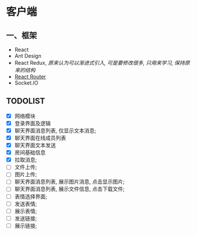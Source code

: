 # 客户端

## 一、框架

-   React
-   Ant Design
-   React Redux, *原来认为可以渐进式引入, 可是要修改很多, 只用来学习, 保持原来的结构*
-   [React Router](./doc/react-router/README.md)
-   Socket.IO

## TODOLIST

-   [x] 网络模块
-   [x] 登录界面及逻辑
-   [x] 聊天界面消息列表, 仅显示文本消息;
-   [x] 聊天界面在线成员列表
-   [x] 聊天界面文本发送
-   [x] 房间基础信息
-   [x] 拉取消息;
-   [ ] 文件上传;
-   [ ] 图片上传;
-   [ ] 聊天界面消息列表, 展示图片消息, 点击显示图片;
-   [ ] 聊天界面消息列表, 展示文件信息, 点击下载文件;
-   [ ] 表情选择界面;
-   [ ] 发送表情;
-   [ ] 展示表情;
-   [ ] 发送链接;
-   [ ] 展示链接;
